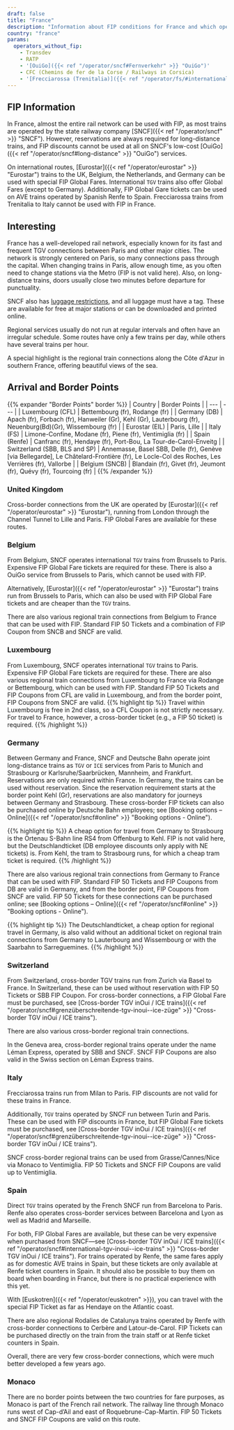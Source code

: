 ```yaml
---
draft: false
title: "France"
description: "Information about FIP conditions for France and which operators offer discounts."
country: "france"
params:
  operators_without_fip:
    - Transdev
    - RATP
    - '[OuiGo]({{< ref "/operator/sncf#Fernverkehr" >}} "OuiGo")'
    - CFC (Chemins de fer de la Corse / Railways in Corsica)
    - '[Frecciarossa (Trenitalia)]({{< ref "/operator/fs/#international-frecciarossa-trains-to-paris" >}} "Frecciarossa (Trenitalia)")'
---
```


## FIP Information

In France, almost the entire rail network can be used with FIP, as most trains are operated by the state railway company [SNCF]({{< ref "/operator/sncf" >}} "SNCF"). However, reservations are always required for long-distance trains, and FIP discounts cannot be used at all on SNCF's low-cost [OuiGo]({{< ref "/operator/sncf#long-distance" >}} "OuiGo") services.

On international routes, [Eurostar]({{< ref "/operator/eurostar" >}} "Eurostar") trains to the UK, Belgium, the Netherlands, and Germany can be used with special FIP Global Fares. International `TGV` trains also offer Global Fares (except to Germany). Additionally, FIP Global Gare tickets can be used on AVE trains operated by Spanish Renfe to Spain. Frecciarossa trains from Trenitalia to Italy cannot be used with FIP in France.

## Interesting

France has a well-developed rail network, especially known for its fast and frequent TGV connections between Paris and other major cities. The network is strongly centered on Paris, so many connections pass through the capital. When changing trains in Paris, allow enough time, as you often need to change stations via the Metro (FIP is not valid here). Also, on long-distance trains, doors usually close two minutes before departure for punctuality.

SNCF also has [luggage restrictions](https://www.sncf-voyageurs.com/en/travel-with-us/in-france/tgv-inoui/your-luggage-and-lockers/), and all luggage must have a tag. These are available for free at major stations or can be downloaded and printed online.

Regional services usually do not run at regular intervals and often have an irregular schedule. Some routes have only a few trains per day, while others have several trains per hour.

A special highlight is the regional train connections along the Côte d'Azur in southern France, offering beautiful views of the sea.

## Arrival and Border Points

{{% expander "Border Points" border %}}
| Country | Border Points |
| --- | --- |
| Luxembourg (CFL) | Bettembourg (fr), Rodange (fr) |
| Germany (DB) | Apach (fr), Forbach (fr), Hanweiler (Gr), Kehl (Gr), Lauterbourg (fr), Neuenburg(Bd)(Gr), Wissembourg (fr) |
| Eurostar (EIL) | Paris, Lille |
| Italy (FS) | Limone-Confine, Modane (fr), Piene (fr), Ventimiglia (fr) |
| Spain (Renfe) | Canfranc (fr), Hendaye (fr), Port-Bou, La Tour-de-Carol-Enveitg |
| Switzerland (SBB, BLS and SP) | Annemasse, Basel SBB, Delle (fr), Genève [via Bellegarde], Le Châtelard-Frontière (fr), Le Locle-Col des Roches, Les Verrières (fr), Vallorbe |
| Belgium (SNCB) | Blandain (fr), Givet (fr), Jeumont (fr), Quévy (fr), Tourcoing (fr) |
{{% /expander %}}

### United Kingdom

Cross-border connections from the UK are operated by [Eurostar]({{< ref "/operator/eurostar" >}} "Eurostar"), running from London through the Channel Tunnel to Lille and Paris. FIP Global Fares are available for these routes.

### Belgium

From Belgium, SNCF operates international `TGV` trains from Brussels to Paris. Expensive FIP Global Fare tickets are required for these. There is also a OuiGo service from Brussels to Paris, which cannot be used with FIP.

Alternatively, [Eurostar]({{< ref "/operator/eurostar" >}} "Eurostar") trains run from Brussels to Paris, which can also be used with FIP Global Fare tickets and are cheaper than the `TGV` trains.

There are also various regional train connections from Belgium to France that can be used with FIP. Standard FIP 50 Tickets and a combination of FIP Coupon from SNCB and SNCF are valid.

### Luxembourg

From Luxembourg, SNCF operates international `TGV` trains to Paris. Expensive FIP Global Fare tickets are required for these. There are also various regional train connections from Luxembourg to France via Rodange or Bettembourg, which can be used with FIP. Standard FIP 50 Tickets and FIP Coupons from CFL are valid in Luxembourg, and from the border point, FIP Coupons from SNCF are valid.
{{% highlight tip %}}
Travel within Luxembourg is free in 2nd class, so a CFL Coupon is not strictly necessary. For travel to France, however, a cross-border ticket (e.g., a FIP 50 ticket) is required.
{{% /highlight %}}

### Germany

Between Germany and France, SNCF and Deutsche Bahn operate joint long-distance trains as `TGV` or `ICE` services from Paris to Munich and Strasbourg or Karlsruhe/Saarbrücken, Mannheim, and Frankfurt. Reservations are only required within France. In Germany, the trains can be used without reservation. Since the reservation requirement starts at the border point Kehl (Gr), reservations are also mandatory for journeys between Germany and Strasbourg. These cross-border FIP tickets can also be purchased online by Deutsche Bahn employees; see [Booking options – Online]({{< ref "/operator/sncf#online" >}} "Booking options - Online").

{{% highlight tip %}}
A cheap option for travel from Germany to Strasbourg is the Ortenau S-Bahn line RS4 from Offenburg to Kehl. FIP is not valid here, but the Deutschlandticket (DB employee discounts only apply with NE tickets) is. From Kehl, the tram to Strasbourg runs, for which a cheap tram ticket is required.
{{% /highlight %}}

There are also various regional train connections from Germany to France that can be used with FIP. Standard FIP 50 Tickets and FIP Coupons from DB are valid in Germany, and from the border point, FIP Coupons from SNCF are valid. FIP 50 Tickets for these connections can be purchased online; see [Booking options – Online]({{< ref "/operator/sncf#online" >}} "Booking options - Online").

{{% highlight tip %}}
The Deutschlandticket, a cheap option for regional travel in Germany, is also valid without an additional ticket on regional train connections from Germany to Lauterbourg and Wissembourg or with the Saarbahn to Sarreguemines.
{{% /highlight %}}

### Switzerland

From Switzerland, cross-border TGV trains run from Zurich via Basel to France. In Switzerland, these can be used without reservation with FIP 50 Tickets or SBB FIP Coupon. For cross-border connections, a FIP Global Fare must be purchased, see [Cross-border TGV inOui / ICE trains]({{< ref "/operator/sncf#grenzüberschreitende-tgv-inoui--ice-züge" >}} "Cross-border TGV inOui / ICE trains").

There are also various cross-border regional train connections.

In the Geneva area, cross-border regional trains operate under the name Léman Express, operated by SBB and SNCF. SNCF FIP Coupons are also valid in the Swiss section on Léman Express trains.

### Italy

Frecciarossa trains run from Milan to Paris. FIP discounts are not valid for these trains in France.

Additionally, `TGV` trains operated by SNCF run between Turin and Paris. These can be used with FIP discounts in France, but FIP Global Fare tickets must be purchased, see [Cross-border TGV inOui / ICE trains]({{< ref "/operator/sncf#grenzüberschreitende-tgv-inoui--ice-züge" >}} "Cross-border TGV inOui / ICE trains").

SNCF cross-border regional trains can be used from Grasse/Cannes/Nice via Monaco to Ventimiglia. FIP 50 Tickets and SNCF FIP Coupons are valid up to Ventimiglia.

### Spain

Direct `TGV` trains operated by the French SNCF run from Barcelona to Paris. Renfe also operates cross-border services between Barcelona and Lyon as well as Madrid and Marseille.

For both, FIP Global Fares are available, but these can be very expensive when purchased from SNCF—see [Cross-border TGV inOui / ICE trains]({{< ref "/operator/sncf#international-tgv-inoui--ice-trains" >}} "Cross-border TGV inOui / ICE trains"). For trains operated by Renfe, the same fares apply as for domestic AVE trains in Spain, but these tickets are only available at Renfe ticket counters in Spain. It should also be possible to buy them on board when boarding in France, but there is no practical experience with this yet.

With [Euskotren]({{< ref "/operator/euskotren" >}}), you can travel with the special FIP Ticket as far as Hendaye on the Atlantic coast.

There are also regional Rodalies de Catalunya trains operated by Renfe with cross-border connections to Cerbère and Latour-de-Carol. FIP Tickets can be purchased directly on the train from the train staff or at Renfe ticket counters in Spain.

Overall, there are very few cross-border connections, which were much better developed a few years ago.

### Monaco

There are no border points between the two countries for fare purposes, as Monaco is part of the French rail network. The railway line through Monaco runs west of Cap-d’Ail and east of Roquebrune-Cap-Martin. FIP 50 Tickets and SNCF FIP Coupons are valid on this route.

